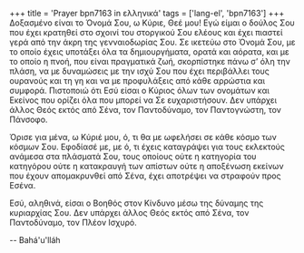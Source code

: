 +++
title = 'Prayer bpn7163 in ελληνικά'
tags = ['lang-el', 'bpn7163']
+++
∆οξασµένο είναι το Όνοµά Σου, ω Κύριε, Θεέ µου! Εγώ είµαι ο δούλος Σου που έχει κρατηθεί στο σχοινί του στοργικού Σου ελέους και έχει πιαστεί γερά από την άκρη της γενναιοδωρίας Σου. Σε ικετεύω στο Όνοµά Σου, µε το οποίο έχεις υποτάξει όλα τα δηµιουργήµατα, ορατά και αόρατα, και µε το οποίο η πνοή, που είναι πραγµατικά ζωή, σκορπίστηκε πάνω σ’ όλη την πλάση, να µε δυναµώσεις µε την ισχύ Σου που έχει περιβάλλει τους ουρανούς και τη γη και να µε προφυλάξεις από κάθε αρρώστια και συµφορά. Πιστοποιώ ότι Εσύ είσαι ο Κύριος όλων των ονοµάτων και Εκείνος που ορίζει όλα που µπορεί να Σε ευχαριστήσουν. ∆εν υπάρχει άλλος Θεός εκτός από Σένα, τον Παντοδύναµο, τον Παντογνώστη, τον Πάνσοφο.

Όρισε για µένα, ω Κύριέ µου, ό, τι θα µε ωφελήσει σε κάθε κόσµο των κόσµων Σου. Εφοδίασέ µε, µε ό, τι έχεις καταγράψει για τους εκλεκτούς ανάµεσα στα πλάσµατά Σου, τους οποίους ούτε η κατηγορία του κατηγόρου ούτε η κατακραυγή των απίστων ούτε η αποξένωση εκείνων που έχουν αποµακρυνθεί από Σένα, έχει αποτρέψει να στραφούν προς Εσένα.

Εσύ, αληθινά, είσαι ο Βοηθός στον Κίνδυνο µέσω της δύναµης της κυριαρχίας Σου. ∆εν υπάρχει άλλος Θεός εκτός από Σένα, τον Παντοδύναµο, τον Πλέον Ισχυρό.

-- Bahá'u'lláh
